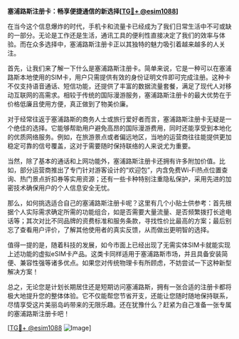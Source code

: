 **塞浦路斯注册卡：畅享便捷通信的新选择[[TG💪+ @esim1088](https://t.me/s/esim1088)]**

在当今这个信息爆炸的时代，手机卡和流量卡已经成为了我们日常生活中不可或缺的一部分。无论是工作还是生活，通讯工具的便利性直接决定了我们的效率与体验。而在众多选择中，塞浦路斯注册卡正以其独特的魅力吸引着越来越多的人关注。

首先，让我们来了解一下什么是塞浦路斯注册卡。简单来说，它是一种可以在塞浦路斯本地使用的SIM卡，用户只需提供有效的身份证明文件即可完成注册。这种卡不仅支持语音通话、短信功能，还提供了丰富的数据流量套餐，满足了现代人对移动互联网的高需求。相较于传统的国际漫游服务，塞浦路斯注册卡的最大优势在于价格低廉且使用方便，真正做到了物美价廉。

对于经常往返于塞浦路斯的商务人士或旅行爱好者而言，塞浦路斯注册卡无疑是一个绝佳的选择。它能够帮助用户避免高昂的国际漫游费用，同时还能享受到本地化的优质网络服务。例如，在旅游景点或者偏远地区，当地的运营商往往能提供更加稳定可靠的信号覆盖，这对于需要随时保持联络的人来说尤为重要。

当然，除了基本的通话和上网功能外，塞浦路斯注册卡还拥有许多附加价值。比如，部分运营商推出了专门针对游客设计的“欢迎包”，内含免费Wi-Fi热点位置查询、热门景点折扣券等实用资源；还有一些卡种特别注重隐私保护，采用先进的加密技术确保用户的个人信息安全无忧。

那么，如何挑选适合自己的塞浦路斯注册卡呢？这里有几个小贴士供参考：首先根据个人实际需求确定所需的功能组合，如是否需要大量流量、是否频繁拨打长途电话等；其次对比不同品牌的资费标准和服务条款，寻找性价比最高的方案；最后别忘了查看用户评价，了解其他使用者的真实反馈，从而做出更明智的选择。

值得一提的是，随着科技的发展，如今市面上已经出现了无需实体SIM卡就能实现上述功能的虚拟eSIM卡产品。这类卡同样适用于塞浦路斯市场，并且具备安装简便、兼容性强等诸多优点。如果您对传统物理卡有所顾虑，不妨尝试一下这种新型解决方案！

总之，无论您是计划长期居住还是短期访问塞浦路斯，拥有一张合适的注册卡都将极大地提升您的整体体验。它不仅能帮您节省开支，还能让您随时随地保持联系，尽情享受这片美丽岛屿带来的无限乐趣。还在犹豫什么？赶紧为自己准备一张专属的塞浦路斯注册卡吧！

[[TG💪+ @esim1088](https://t.me/s/esim1088) ![Image](https://i.postimg.cc/4NQfJmqS/Snipaste-2025-05-13-00-14-12.png)]